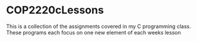 # COP2220cLessons
This is a collection of the assignments covered in my C programming class. These programs each focus on one new element of each weeks lesson 
